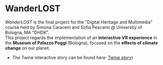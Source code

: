 # WanderLOST
<i>WanderLOST</i> is the final project for the "Digital Heritage and Multimedia" course held by Simona Caraceni and Sofia Pescarin @ University of Bologna, MA "DHDK".
<br>
This project regards the implementation of an <b>interactive VR experience</b> in the <b>Museum of Palazzo Poggi</b> (Bologna), focused on the <b>effects of climate change</b> on our planet.
<br>

- The Twine interactive story can be found here: [Twine story](https://github.com/GinevraBotto/WanderLost/twine.html))

